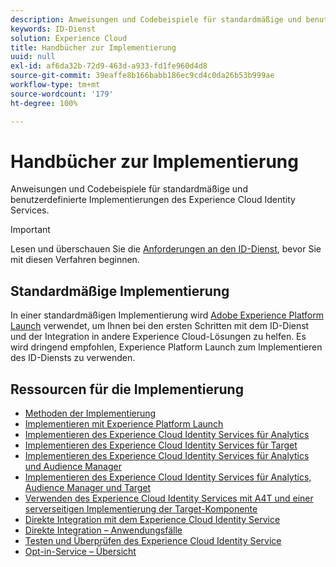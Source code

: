 ```yaml
---
description: Anweisungen und Codebeispiele für standardmäßige und benutzerdefinierte Implementierungen des Experience Cloud Identity Services.
keywords: ID-Dienst
solution: Experience Cloud
title: Handbücher zur Implementierung
uuid: null
exl-id: af6da32b-72d9-463d-a933-fd1fe960d4d8
source-git-commit: 39eaffe8b166babb186ec9cd4c0da26b53b999ae
workflow-type: tm+mt
source-wordcount: '179'
ht-degree: 100%

---
```


# Handbücher zur Implementierung

Anweisungen und Codebeispiele für standardmäßige und benutzerdefinierte Implementierungen des Experience Cloud Identity Services.

>[!IMPORTANT]
>
>Lesen und überschauen Sie die [Anforderungen an den ID-Dienst](../reference/requirements.md), bevor Sie mit diesen Verfahren beginnen.

## Standardmäßige Implementierung

In einer standardmäßigen Implementierung wird [Adobe Experience Platform Launch](https://experienceleague.adobe.com/docs/experience-platform/tags/home.html?lang=de) verwendet, um Ihnen bei den ersten Schritten mit dem ID-Dienst und der Integration in andere Experience Cloud-Lösungen zu helfen. Es wird dringend empfohlen, Experience Platform Launch zum Implementieren des ID-Diensts zu verwenden.

## Ressourcen für die Implementierung

* [Methoden der Implementierung](implementation-methods.md)
* [Implementieren mit Experience Platform Launch](ecid-implement-with-launch.md)
* [Implementieren des Experience Cloud Identity Services für Analytics](setup-analytics.md)
* [Implementieren des Experience Cloud Identity Services für Target](setup-target.md)
* [Implementieren des Experience Cloud Identity Services für Analytics und Audience Manager](setup-aam-analytics.md)
* [Implementieren des Experience Cloud Identity Services für Analytics, Audience Manager und Target](setup-aam-analytics-target.md)
* [Verwenden des Experience Cloud Identity Services mit A4T und einer serverseitigen Implementierung der Target-Komponente](ecid-a4t-target.md)
* [Direkte Integration mit dem Experience Cloud Identity Service](direct-integration.md)
* [Direkte Integration – Anwendungsfälle](direct-integration-examples.md)
* [Testen und Überprüfen des Experience Cloud Identity Service](test-verify.md)
* [Opt-in-Service – Übersicht](opt-in-service/optin-overview.md)
